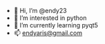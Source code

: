 - 👋 Hi, I’m @endy23
- 👀 I’m interested in python
- 🌱 I’m currently learning pyqt5
- 📫 endyaris@gmail.com

<!---
endy23/endy23 is a ✨ special ✨ repository because its `README.md` (this file) appears on your GitHub profile.
You can click the Preview link to take a look at your changes.
--->
